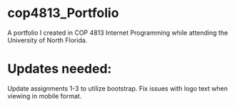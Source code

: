 # cop4813_Portfolio
A portfolio I created in COP 4813 Internet Programming while attending the
University of North Florida.

# Updates needed:
Update assignments 1-3 to utilize bootstrap. Fix issues with logo text when viewing in mobile format. 
